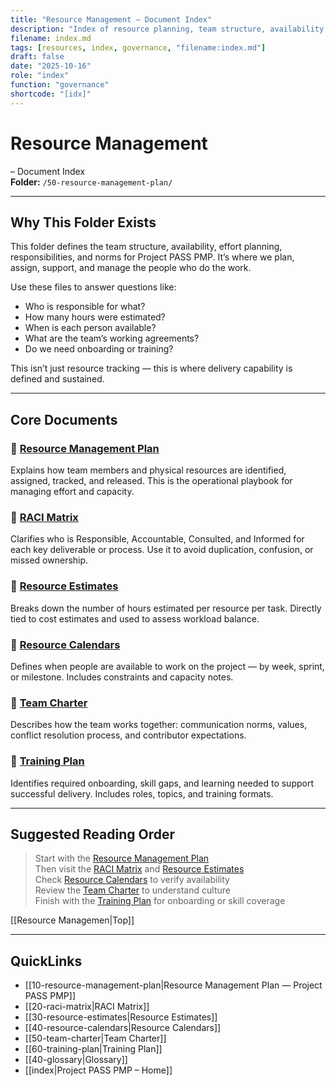 ```yaml
---
title: "Resource Management – Document Index"
description: "Index of resource planning, team structure, availability, and development documentation for Project PASS PMP."
filename: index.md
tags: [resources, index, governance, "filename:index.md"]
draft: false
date: "2025-10-16"
role: "index"
function: "governance"
shortcode: "[idx]"
---
```


# Resource Management
– Document Index  
**Folder:** `/50-resource-management-plan/`

---

## Why This Folder Exists

This folder defines the team structure, availability, effort planning, responsibilities, and norms for Project PASS PMP. It’s where we plan, assign, support, and manage the people who do the work.

Use these files to answer questions like:

- Who is responsible for what?
- How many hours were estimated?
- When is each person available?
- What are the team’s working agreements?
- Do we need onboarding or training?

This isn’t just resource tracking — this is where delivery capability is defined and sustained.

---

## Core Documents

### 📄 [Resource Management Plan](10-resource-management-plan.md)  
Explains how team members and physical resources are identified, assigned, tracked, and released. This is the operational playbook for managing effort and capacity.

### 📄 [RACI Matrix](20-raci-matrix.md)  
Clarifies who is Responsible, Accountable, Consulted, and Informed for each key deliverable or process. Use it to avoid duplication, confusion, or missed ownership.

### 📄 [Resource Estimates](30-resource-estimates.md)  
Breaks down the number of hours estimated per resource per task. Directly tied to cost estimates and used to assess workload balance.

### 📄 [Resource Calendars](40-resource-calendars.md)  
Defines when people are available to work on the project — by week, sprint, or milestone. Includes constraints and capacity notes.

### 📄 [Team Charter](50-team-charter.md)  
Describes how the team works together: communication norms, values, conflict resolution process, and contributor expectations.

### 📄 [Training Plan](60-training-plan.md)  
Identifies required onboarding, skill gaps, and learning needed to support successful delivery. Includes roles, topics, and training formats.

---

## Suggested Reading Order

> Start with the [Resource Management Plan](10-resource-management-plan.md)  
> Then visit the [RACI Matrix](20-raci-matrix.md) and [Resource Estimates](30-resource-estimates.md)  
> Check [Resource Calendars](40-resource-calendars.md) to verify availability  
> Review the [Team Charter](50-team-charter.md) to understand culture  
> Finish with the [Training Plan](60-training-plan.md) for onboarding or skill coverage

[[Resource Managemen|Top]]

---

## QuickLinks
- [[10-resource-management-plan|Resource Management Plan — Project PASS PMP]]
- [[20-raci-matrix|RACI Matrix]]
- [[30-resource-estimates|Resource Estimates]]
- [[40-resource-calendars|Resource Calendars]]
- [[50-team-charter|Team Charter]]
- [[60-training-plan|Training Plan]]
- [[40-glossary|Glossary]]
- [[index|Project PASS PMP – Home]]
